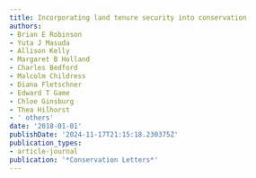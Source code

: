 ```yaml
---
title: Incorporating land tenure security into conservation
authors:
- Brian E Robinson
- Yuta J Masuda
- Allison Kelly
- Margaret B Holland
- Charles Bedford
- Malcolm Childress
- Diana Fletschner
- Edward T Game
- Chloe Ginsburg
- Thea Hilhorst
- ' others'
date: '2018-01-01'
publishDate: '2024-11-17T21:15:18.230375Z'
publication_types:
- article-journal
publication: '*Conservation Letters*'
---
```

